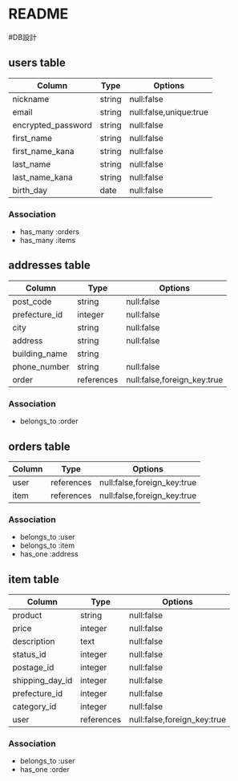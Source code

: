 # README
#DB設計
## users table
|Column               | Type        | Options       |
|---------------------|-------------|---------------|
|nickname             |string       |null:false     |
|email                |string       |null:false,unique:true|
|encrypted_password   |string       |null:false     |
|first_name           |string       |null:false     |
|first_name_kana      |string       |null:false     |
|last_name            |string       |null:false     |
|last_name_kana       |string       |null:false     |
|birth_day            |date         |null:false     |

### Association
* has_many :orders
* has_many :items

## addresses table
|Column               |Type         |Options                    |
|---------------------|-------------|---------------------------|
|post_code            |string       |null:false                 |
|prefecture_id        |integer      |null:false                 |
|city                 |string       |null:false                 |
|address              |string       |null:false                 |
|building_name        |string       |                           |
|phone_number         |string       |null:false                 |
|order                |references   |null:false,foreign_key:true|
### Association
* belongs_to :order

## orders table

|Column               |Type         |Options                    |
|---------------------|-------------|---------------------------|
|user                 |references   |null:false,foreign_key:true|
|item                 |references   |null:false,foreign_key:true|

### Association
* belongs_to :user
* belongs_to :item
* has_one :address

## item table
|Column               |Type         |Options                    |
|---------------------|-------------|---------------------------|
|product             |string       |null:false                 | 
|price               |integer      |null:false                 |
|description         |text         |null:false                 |
|status_id           |integer      |null:false                 |
|postage_id          |integer      |null:false                 |
|shipping_day_id     |integer       |null:false                 |
|prefecture_id       |integer      |null:false                 |
|category_id         |integer      |null:false                 |
|user                |references   |null:false,foreign_key:true|  
### Association
* belongs_to :user
* has_one :order
